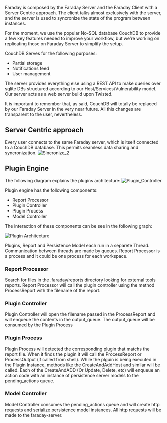 Faraday is composed by the Faraday Server and the Faraday Client with a Server 
Centric approach. The client talks almost exclusively with the server, and the 
server is used to syncronize the state of the program between instances.

For the moment, we use the popular No-SQL database CouchDB to provide a few
key features needed to improve your workflow, but we're working on replicating
those on Faraday Server to simplify the setup.

CouchDB Serves for the following purposes:

* Partial storage
* Notifications feed
* User management 

The server provides everything else using a REST API to make queries over 
sqlite DBs structured according to our Host/Services/Vulnerability model. Our
server acts as a web server build upon Twisted.

It is important to remember that, as said, CouchDB will totally be replaced by
our Faraday Server in the very near future. All this changes are transparent
to the user, nevertheless.

## Server Centric approach

Every user connects to the same Faraday server, which is itself connected to a CouchDB database.
This permits seamless data sharing and syncronization.
![Sincronize_2](https://raw.github.com/wiki/infobyte/faraday/images/Faraday-Server-Comm.png)


## Plugin Engine

The following diagram explains the plugins architecture:
![Plugin_Controller](https://raw.github.com/wiki/infobyte/faraday/images/plugin_controller.png)

Plugin engine has the following components:

* Report Processor
* Plugin Controller
* Plugin Process
* Model Controller

The interaction of these components can be see in the following graph:

![Plugin Architecture](https://user-images.githubusercontent.com/568181/33733681-34e296ba-db69-11e7-94b8-8f3e9fda7a55.png)

Plugins, Report and Persistence Model each run in a separete Thread.
Communication between threads are made by queues.
Report Processor is a process and it could be one process for each workspace.

### Report Processor

Search for files in the .faraday/reports directory looking for external tools reports.
Report Processor will call the plugin controller using the method ProcessReport with the filename of the report.

### Plugin Controller

Plugin Controller will open the filename passed in the ProcessReport and will enqueue the contents in the output_queue.
The output_queue will be consumed by the Plugin Process

### Plugin Process

Plugin Process will detected the corresponding plugin that matchs the report file.
When it finds the plugin it will call the ProcessReport or ProcessOutput (if called from shell).
While the plguin is being executed in the Plugin Instance, methods like the CreateAndAddHost and similar will be called.
Each of the CreateAndADD (Or Update, Delete, etc) will enqueue an action code with an instance of persistence server models to the pending_actions queue.

### Model Controller

Model Controller consumes the pending_actions queue and will create http requests and serialize persistence model instances.
All http requests will be made to the faraday-server.